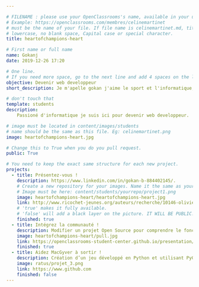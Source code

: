 ```yaml
---

# FILENAME : please use your OpenClassrooms's name, available in your url.
# Example: https://openclassrooms.com/membres/celinemartinet
# must be the name of your file. If file name is celinemartinet.md, title is celinemartinet.
# lowercase, no blank space, Capital case or special character.
title: heartofchampions-heart

# First name or full name
name: Gokanj
date: 2019-12-26 17:20

# One line.
# If you need more space, go to the next line and add 4 spaces on the left, as in 'description'.
objective: Devenir web developpeur
short_description: Je m'apelle gokan j'aime le sport et l'informatique, j'ai 24ans.

# don't touch that
template: students
description:
    Passioné d'informatique je suis ici pour devenir web developpeur.

# image must be located in content/images/students
# name should be the same as this file. Eg: celinemartinet.png
image: heartofchampions-heart.jpg

# Change this to True when you do you pull request.
public: True

# You need to keep the exact same structure for each new project.
projects:
  - title: Présentez-vous !
    description: https://www.linkedin.com/in/gokan-b-884402145/.
    # Create a new repository for your images. Name it the same as your nickname and profile picture.
    # Image must be here: content/students/yourrepo/project1.png
    image: heartofchampions-heart/heartofchampions-heart.jpg
    link: http://www.ricochet-jeunes.org/auteurs/recherche/10146-olivier-vogel
    # 'true' makes it fully available.
    # 'false' will add a black layer on the picture. IT WILL BE PUBLIC!
    finished: true
  - title: Intégrez la communauté !
    description: Modifier un projet Open Source pour comprendre le fonctionnement de Git, de Github et des pull requests. 
    image: heartofchampions-heart/pull.jpg
    link: https://openclassrooms-student-center.github.io/presentation/students/ratus.html
    finished: true
  - title: Aidez MacGyver à sortir !
    description: Création d’un jeu développé en Python et utilisant PyGame.
    image: ratus/projet_3.png
    link: https://www.github.com
    finished: false
---
```

 
